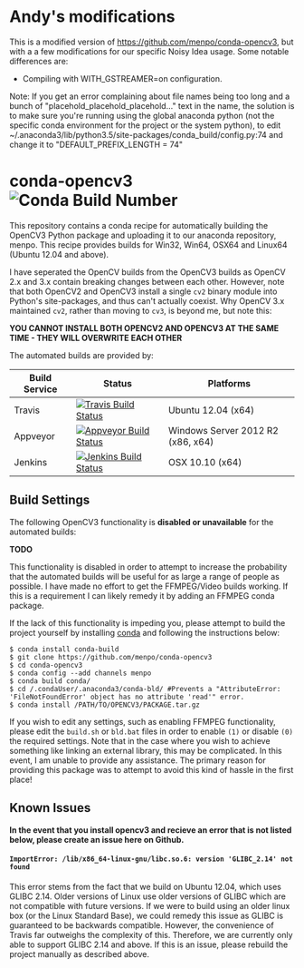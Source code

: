 Andy's modifications
============
This is a modified version of https://github.com/menpo/conda-opencv3, but with a a few modifications for our specific
Noisy Idea usage.  Some notable differences are:

* Compiling with WITH_GSTREAMER=on configuration.

Note:  If you get an error complaining about file names being too long and a bunch of "placehold_placehold_placehold..." text in the name,
the solution is to make sure you're running using the global anaconda python (not the specific conda environment for the project or the 
system python), to edit ~/.anaconda3/lib/python3.5/site-packages/conda_build/config.py:74 and change it to "DEFAULT_PREFIX_LENGTH = 74"

conda-opencv3 ![Conda Build Number](http://anaconda.org/menpo/opencv3/badges/version.svg)
=============
This repository contains a conda recipe for automatically building the OpenCV3 Python package and uploading it to our anaconda repository, menpo. This recipe provides builds for Win32, Win64, OSX64 and Linux64 (Ubuntu 12.04 and above).

I have seperated the OpenCV builds from the OpenCV3 builds as OpenCV 2.x and 3.x contain breaking changes between each other. However, note that both OpenCV2 and OpenCV3 install a single ``cv2`` binary module into Python's site-packages, and thus can't actually coexist. Why OpenCV 3.x maintained ``cv2``, rather than moving to ``cv3``, is beyond me, but note this:

**YOU CANNOT INSTALL BOTH OPENCV2 AND OPENCV3 AT THE SAME TIME - THEY WILL OVERWRITE EACH OTHER**

The automated builds are provided by:

| Build Service  | Status | Platforms |
| -------------- | ------ | --------- |
| Travis         | [![Travis Build Status](https://travis-ci.org/menpo/conda-opencv3.svg?branch=master)](https://travis-ci.org/menpo/conda-opencv3)  | Ubuntu 12.04 (x64) |
| Appveyor       | [![Appveyor Build Status](https://ci.appveyor.com/api/projects/status/github/menpo/conda-opencv3?branch=master&svg=true)](https://ci.appveyor.com/project/jabooth/conda-opencv3) | Windows Server 2012 R2 (x86, x64) |
| Jenkins       | [![Jenkins Build Status](http://jenkins.menpo.org/buildStatus/icon?job=conda-opencv3)](http://jenkins.menpo.org/view/conda/job/conda-opencv3/) | OSX 10.10 (x64) |

Build Settings
--------------
The following OpenCV3 functionality is **disabled or unavailable** for the automated builds:

**TODO**

This functionality is disabled in order to attempt to increase the probability that the automated builds will be useful for as large a range of people as possible. I have made no effort to get the FFMPEG/Video builds working. If this is a requirement I can likely remedy it by adding an FFMPEG conda package.

If the lack of this functionality is impeding you, please attempt to build the project yourself by installing [conda](http://conda.pydata.org/miniconda.html) and following the instructions below:

```
$ conda install conda-build
$ git clone https://github.com/menpo/conda-opencv3
$ cd conda-opencv3
$ conda config --add channels menpo
$ conda build conda/
$ cd /.condaUser/.anaconda3/conda-bld/ #Prevents a "AttributeError: 'FileNotFoundError' object has no attribute 'read'" error.
$ conda install /PATH/TO/OPENCV3/PACKAGE.tar.gz
```
If you wish to edit any settings, such as enabling FFMPEG functionality, please edit the `build.sh` or `bld.bat` files in order to enable `(1)` or disable `(0)` the required settings. Note that in the case where you wish to achieve something like linking an external library, this may be complicated. In this event, I am unable to provide any assistance. The primary reason for providing this package was to attempt to avoid this kind of hassle in the first place!

Known Issues
------------
**In the event that you install opencv3 and recieve an error that is not listed below, please create an issue here on Github.**

#### `ImportError: /lib/x86_64-linux-gnu/libc.so.6: version 'GLIBC_2.14' not found`
This error stems from the fact that we build on Ubuntu 12.04, which uses GLIBC 2.14. Older versions of Linux use older versions of GLIBC which are not compatible with future versions. If we were to build using an older linux box (or the Linux Standard Base), we could remedy this issue as GLIBC is guaranteed to be backwards compatible. However, the convenience of Travis far outweighs the complexity of this. Therefore, we are currently only able to support GLIBC 2.14 and above. If this is an issue, please rebuild the project manually as described above.
